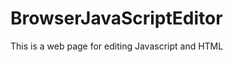 BrowserJavaScriptEditor
=======================

This is a web page for editing Javascript and HTML
